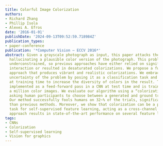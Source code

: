 ```yaml
---
title: Colorful Image Colorization
authors:
- Richard Zhang
- Phillip Isola
- Alexei A. Efros
date: '2016-01-01'
publishDate: '2024-09-13T09:52:59.718984Z'
publication_types:
- paper-conference
publication: '*Computer Vision – ECCV 2016*'
abstract: Given a grayscale photograph as input, this paper attacks the problem of
  hallucinating a plausible color version of the photograph. This problem is clearly
  underconstrained, so previous approaches have either relied on significant user
  interaction or resulted in desaturated colorizations. We propose a fully automatic
  approach that produces vibrant and realistic colorizations. We embrace the underlying
  uncertainty of the problem by posing it as a classification task and use class-rebalancing
  at training time to increase the diversity of colors in the result. The system is
  implemented as a feed-forward pass in a CNN at test time and is trained on over
  a million color images. We evaluate our algorithm using a “colorization Turing test,”
  asking human participants to choose between a generated and ground truth color image.
  Our method successfully fools humans on 32~% of the trials, significantly higher
  than previous methods. Moreover, we show that colorization can be a powerful pretext
  task for self-supervised feature learning, acting as a cross-channel encoder. This
  approach results in state-of-the-art performance on several feature learning benchmarks.
tags:
- CNNs
- Colorization
- Self-supervised learning
- Vision for graphics
---
```

